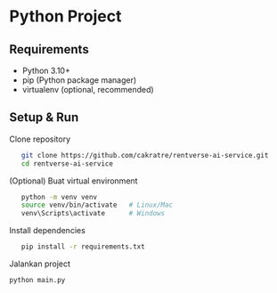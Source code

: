 # Python Project

## Requirements

- Python 3.10+
- pip (Python package manager)
- virtualenv (optional, recommended)

## Setup & Run

Clone repository

```bash
   git clone https://github.com/cakratre/rentverse-ai-service.git
   cd rentverse-ai-service
````

(Optional) Buat virtual environment

```bash
   python -m venv venv
   source venv/bin/activate   # Linux/Mac
   venv\Scripts\activate      # Windows
```

Install dependencies

```bash
   pip install -r requirements.txt
```

Jalankan project

   ```bash
   python main.py
   ```
